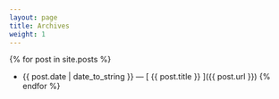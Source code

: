 ```yaml
---
layout: page
title: Archives
weight: 1
---
```


{% for post in site.posts %}
  * {{ post.date | date_to_string }} &mdash; [ {{ post.title }} ]({{ post.url }})
{% endfor %}
